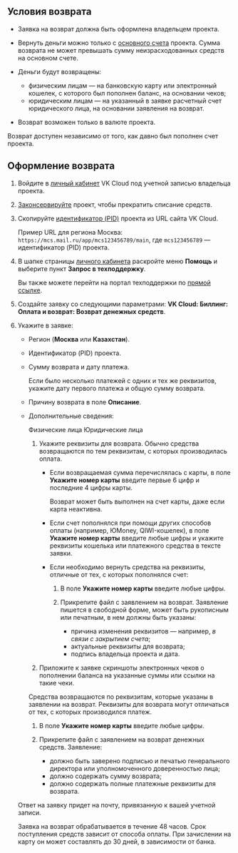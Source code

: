 ## Условия возврата

- Заявка на возврат должна быть оформлена владельцем проекта.
- Вернуть деньги можно только с [основного счета](../../start/balance/) проекта. Сумма возврата не может превышать сумму неизрасходованных средств на основном счете.
- Деньги будут возвращены:

  - физическим лицам — на банковскую карту или электронный кошелек, с которого был пополнен баланс, на основании чеков;
  - юридическим лицам — на указанный в заявке расчетный счет юридического лица, на основании заявления на возврат.

- Возврат возможен только в валюте проекта.

<info>

Возврат доступен независимо от того, как давно был пополнен счет проекта.

</info>

## Оформление возврата

1. Войдите в [личный кабинет](https://mcs.mail.ru/app/) VK Cloud под учетной записью владельца проекта.
1. [Законсервируйте](/ru/base/account/instructions/project-settings/manage#konservaciya_proekta) проект, чтобы прекратить списание средств.
1. Скопируйте [идентификатор (PID)](/ru/base/account/instructions/project-settings/manage#poluchenie_identifikatora_proekta) проекта из URL сайта VK Cloud.

   Пример URL для региона Москва: `https://mcs.mail.ru/app/mcs123456789/main`, где `mcs123456789` — идентификатор (PID) проекта.

1. В шапке страницы [личного кабинета](https://mcs.mail.ru/app/) раскройте меню **Помощь** и выберите пункт **Запрос в техподдержку**.

   Вы также можете перейти на портал техподдержки по [прямой ссылке](/ru/contacts).

1. Создайте заявку со следующими параметрами: **VK Cloud: Биллинг: Оплата и возврат: Возврат денежных средств**.
1. Укажите в заявке:

   - Регион (**Москва** или **Казахстан**).
   - Идентификатор (PID) проекта.
   - Сумму возврата и дату платежа.

     Если было несколько платежей с одних и тех же реквизитов, укажите дату первого платежа и общую сумму возврата.

   - Причину возврата в поле **Описание**.

   - Дополнительные сведения:

      <tabs>
      <tablist>
      <tab>Физические лица</tab>
      <tab>Юридические лица</tab>
      </tablist>
      <tabpanel>

      1. Укажите реквизиты для возврата. Обычно средства возвращаются по тем реквизитам, с которых производилась оплата.

          - Если возвращаемая сумма перечислялась с карты, в поле **Укажите номер карты** введите первые 6 цифр и последние 4 цифры карты.

            <info>

            Возврат может быть выполнен на счет карты, даже если карта неактивна.

            </info>

          - Если счет пополнялся при помощи других способов оплаты (например, ЮMoney, QIWI-кошелек), в поле **Укажите номер карты** введите любые цифры и укажите реквизиты кошелька или платежного средства в тексте заявки.

          - Если необходимо вернуть средства на реквизиты, отличные от тех, с которых пополнялся счет:

            1. В поле **Укажите номер карты** введите любые цифры.
            2. Прикрепите файл с заявлением на возврат. Заявление пишется в свободной форме, может быть рукописным или печатным, в нем должны быть указаны:

                - причина изменения реквизитов — например, *в связи с закрытием счета*;
                - актуальные реквизиты для возврата;
                - подпись владельца проекта и дата.

      2. Приложите к заявке скриншоты электронных чеков о пополнении баланса на указанные суммы или ссылки на такие чеки.

      </tabpanel>
      <tabpanel>

        Средства возвращаются по реквизитам, которые указаны в заявлении на возврат. Реквизиты для возврата могут отличаться от тех, с которых производился платеж.

        1. В поле **Укажите номер карты** введите любые цифры.
        1. Прикрепите файл с заявлением на возврат денежных средств. Заявление:

           - должно быть заверено подписью и печатью генерального директора или уполномоченного доверенностью лица;
           - должно содержать сумму возврата;
           - должно содержать полные платежные реквизиты для возврата.

      </tabpanel>
      </tabs>

    Ответ на заявку придет на почту, привязанную к вашей учетной записи.

    Заявка на возврат обрабатывается в течение 48 часов. Срок поступления средств зависит от способа оплаты. При зачислении на карту он может составлять до 30 дней, в зависимости от банка.
